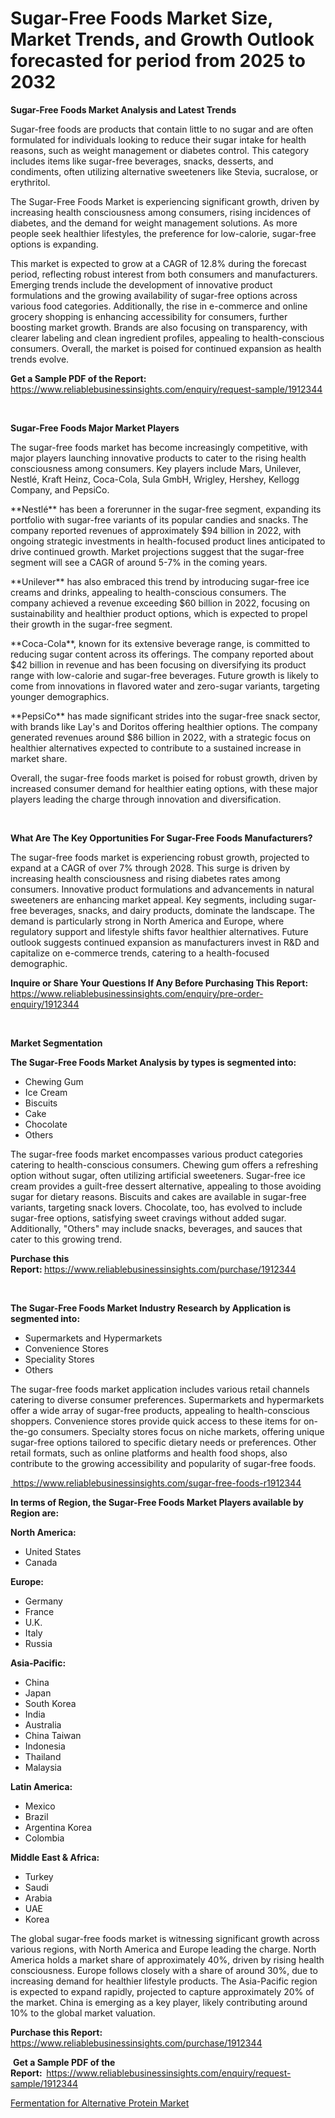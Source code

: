 <p><h1>Sugar-Free Foods Market Size, Market Trends, and Growth Outlook forecasted for period from 2025 to 2032</h1></p><p><strong>Sugar-Free Foods Market Analysis and Latest Trends</strong></p>
<p><p>Sugar-free foods are products that contain little to no sugar and are often formulated for individuals looking to reduce their sugar intake for health reasons, such as weight management or diabetes control. This category includes items like sugar-free beverages, snacks, desserts, and condiments, often utilizing alternative sweeteners like Stevia, sucralose, or erythritol.</p><p>The Sugar-Free Foods Market is experiencing significant growth, driven by increasing health consciousness among consumers, rising incidences of diabetes, and the demand for weight management solutions. As more people seek healthier lifestyles, the preference for low-calorie, sugar-free options is expanding. </p><p>This market is expected to grow at a CAGR of 12.8% during the forecast period, reflecting robust interest from both consumers and manufacturers. Emerging trends include the development of innovative product formulations and the growing availability of sugar-free options across various food categories. Additionally, the rise in e-commerce and online grocery shopping is enhancing accessibility for consumers, further boosting market growth. Brands are also focusing on transparency, with clearer labeling and clean ingredient profiles, appealing to health-conscious consumers. Overall, the market is poised for continued expansion as health trends evolve.</p></p>
<p><strong>Get a Sample PDF of the Report:&nbsp;</strong> <a href="https://www.reliablebusinessinsights.com/enquiry/request-sample/1912344?utm_campaign=2222&utm_medium=2&utm_source=Github&utm_content=ia&utm_term=15022025&utm_id=sugar-free-foods">https://www.reliablebusinessinsights.com/enquiry/request-sample/1912344</a></p>
<p>&nbsp;</p>
<p><strong>Sugar-Free Foods Major Market Players</strong></p>
<p><p>The sugar-free foods market has become increasingly competitive, with major players launching innovative products to cater to the rising health consciousness among consumers. Key players include Mars, Unilever, Nestlé, Kraft Heinz, Coca-Cola, Sula GmbH, Wrigley, Hershey, Kellogg Company, and PepsiCo.</p><p>**Nestlé** has been a forerunner in the sugar-free segment, expanding its portfolio with sugar-free variants of its popular candies and snacks. The company reported revenues of approximately $94 billion in 2022, with ongoing strategic investments in health-focused product lines anticipated to drive continued growth. Market projections suggest that the sugar-free segment will see a CAGR of around 5-7% in the coming years.</p><p>**Unilever** has also embraced this trend by introducing sugar-free ice creams and drinks, appealing to health-conscious consumers. The company achieved a revenue exceeding $60 billion in 2022, focusing on sustainability and healthier product options, which is expected to propel their growth in the sugar-free segment.</p><p>**Coca-Cola**, known for its extensive beverage range, is committed to reducing sugar content across its offerings. The company reported about $42 billion in revenue and has been focusing on diversifying its product range with low-calorie and sugar-free beverages. Future growth is likely to come from innovations in flavored water and zero-sugar variants, targeting younger demographics.</p><p>**PepsiCo** has made significant strides into the sugar-free snack sector, with brands like Lay's and Doritos offering healthier options. The company generated revenues around $86 billion in 2022, with a strategic focus on healthier alternatives expected to contribute to a sustained increase in market share.</p><p>Overall, the sugar-free foods market is poised for robust growth, driven by increased consumer demand for healthier eating options, with these major players leading the charge through innovation and diversification.</p></p>
<p>&nbsp;</p>
<p><strong>What Are The Key Opportunities For Sugar-Free Foods Manufacturers?</strong></p>
<p><p>The sugar-free foods market is experiencing robust growth, projected to expand at a CAGR of over 7% through 2028. This surge is driven by increasing health consciousness and rising diabetes rates among consumers. Innovative product formulations and advancements in natural sweeteners are enhancing market appeal. Key segments, including sugar-free beverages, snacks, and dairy products, dominate the landscape. The demand is particularly strong in North America and Europe, where regulatory support and lifestyle shifts favor healthier alternatives. Future outlook suggests continued expansion as manufacturers invest in R&D and capitalize on e-commerce trends, catering to a health-focused demographic.</p></p>
<p><strong>Inquire or Share Your Questions If Any Before Purchasing This Report:</strong> <a href="https://www.reliablebusinessinsights.com/enquiry/pre-order-enquiry/1912344?utm_campaign=2222&utm_medium=2&utm_source=Github&utm_content=ia&utm_term=15022025&utm_id=sugar-free-foods">https://www.reliablebusinessinsights.com/enquiry/pre-order-enquiry/1912344</a></p>
<p>&nbsp;</p>
<p><strong>Market Segmentation</strong></p>
<p><strong>The Sugar-Free Foods Market Analysis by types is segmented into:</strong></p>
<p><ul><li>Chewing Gum</li><li>Ice Cream</li><li>Biscuits</li><li>Cake</li><li>Chocolate</li><li>Others</li></ul></p>
<p><p>The sugar-free foods market encompasses various product categories catering to health-conscious consumers. Chewing gum offers a refreshing option without sugar, often utilizing artificial sweeteners. Sugar-free ice cream provides a guilt-free dessert alternative, appealing to those avoiding sugar for dietary reasons. Biscuits and cakes are available in sugar-free variants, targeting snack lovers. Chocolate, too, has evolved to include sugar-free options, satisfying sweet cravings without added sugar. Additionally, "Others" may include snacks, beverages, and sauces that cater to this growing trend.</p></p>
<p><strong>Purchase this Report:&nbsp;</strong><a href="https://www.reliablebusinessinsights.com/purchase/1912344?utm_campaign=2222&utm_medium=2&utm_source=Github&utm_content=ia&utm_term=15022025&utm_id=sugar-free-foods">https://www.reliablebusinessinsights.com/purchase/1912344</a></p>
<p>&nbsp;</p>
<p><strong>The Sugar-Free Foods Market Industry Research by Application is segmented into:</strong></p>
<p><ul><li>Supermarkets and Hypermarkets</li><li>Convenience Stores</li><li>Speciality Stores</li><li>Others</li></ul></p>
<p><p>The sugar-free foods market application includes various retail channels catering to diverse consumer preferences. Supermarkets and hypermarkets offer a wide array of sugar-free products, appealing to health-conscious shoppers. Convenience stores provide quick access to these items for on-the-go consumers. Specialty stores focus on niche markets, offering unique sugar-free options tailored to specific dietary needs or preferences. Other retail formats, such as online platforms and health food shops, also contribute to the growing accessibility and popularity of sugar-free foods.</p></p>
<p><a href="https://www.reliablebusinessinsights.com/sugar-free-foods-r1912344?utm_campaign=2222&utm_medium=2&utm_source=Github&utm_content=ia&utm_term=15022025&utm_id=sugar-free-foods">&nbsp;https://www.reliablebusinessinsights.com/sugar-free-foods-r1912344</a></p>
<p><strong>In terms of Region, the Sugar-Free Foods Market Players available by Region are:</strong></p>
<p>
    <p> <strong> North America: </strong>
        <ul>
            <li>United States</li>
            <li>Canada</li>
        </ul>
        </p> 
    <p> <strong> Europe: </strong>
        <ul>
            <li>Germany</li>
            <li>France</li>
            <li>U.K.</li>
            <li>Italy</li>
            <li>Russia</li>
        </ul>
        </p> 
    <p> <strong> Asia-Pacific: </strong>
        <ul>
            <li>China</li>
            <li>Japan</li>
            <li>South Korea</li>
            <li>India</li>
            <li>Australia</li>
            <li>China Taiwan</li>
            <li>Indonesia</li>
            <li>Thailand</li>
            <li>Malaysia</li>
        </ul>
        </p> 
    <p> <strong> Latin America: </strong>
        <ul>
            <li>Mexico</li>
            <li>Brazil</li>
            <li>Argentina Korea</li>
            <li>Colombia</li>
        </ul>
        </p> 
    <p> <strong> Middle East & Africa: </strong>
        <ul>
            <li>Turkey</li>
            <li>Saudi</li>
            <li>Arabia</li>
            <li>UAE</li>
            <li>Korea</li>
        </ul>
    </p>
    </p>
<p><p>The global sugar-free foods market is witnessing significant growth across various regions, with North America and Europe leading the charge. North America holds a market share of approximately 40%, driven by rising health consciousness. Europe follows closely with a share of around 30%, due to increasing demand for healthier lifestyle products. The Asia-Pacific region is expected to expand rapidly, projected to capture approximately 20% of the market. China is emerging as a key player, likely contributing around 10% to the global market valuation.</p></p>
<p><strong>Purchase this Report: </strong><a href="https://www.reliablebusinessinsights.com/purchase/1912344?utm_campaign=2222&utm_medium=2&utm_source=Github&utm_content=ia&utm_term=15022025&utm_id=sugar-free-foods">https://www.reliablebusinessinsights.com/purchase/1912344</a></p>
<p>&nbsp;<strong>Get a Sample PDF of the Report:&nbsp;&nbsp;</strong><a href="https://www.reliablebusinessinsights.com/enquiry/request-sample/1912344?utm_campaign=2222&utm_medium=2&utm_source=Github&utm_content=ia&utm_term=15022025&utm_id=sugar-free-foods">https://www.reliablebusinessinsights.com/enquiry/request-sample/1912344</a></p>
<p><strong></strong></p>
<p><p><a href="https://github.com/LilianFaulkner65/Market-Research-Report-List-1/blob/main/fermentation-for-alternative-protein-market.md?utm_campaign=2222&utm_medium=2&utm_source=Github&utm_content=ia&utm_term=15022025&utm_id=sugar-free-foods">Fermentation for Alternative Protein Market</a></p></p>